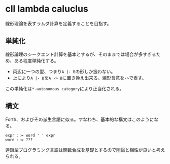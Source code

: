 # cll lambda caluclus

線形理論を表すラムダ計算を定義することを目指す。

## 単純化

線形論理のシークエント計算を基本とするが、そのままでは場合が多すぎるため、ある程度単純化する。

* 両辺に一つの型、つまり`A |- B`の形しか扱わない。
* 上により`A |- B`を`A -> B`に置き換え出来る。線形含意を`->`で表す。

この単純化は`*-autonomous category`により正当化される。

## 構文

Forth、およびその派生言語に似る。すなわち、基本的な構文はこのようになる。

```
expr ::= word ' ' expr
word ::= ???
```

連鎖型プログラミング言語は関数合成を基礎とするので圏論と相性が良いと考えられる。
